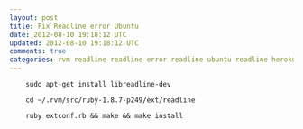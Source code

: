 ```yaml
---           
layout: post
title: Fix Readline error Ubuntu
date: 2012-08-10 19:18:12 UTC
updated: 2012-08-10 19:18:12 UTC
comments: true
categories: rvm readline readline error readline ubuntu readline heroku readline
---
```


		sudo apt-get install libreadline-dev

		cd ~/.rvm/src/ruby-1.8.7-p249/ext/readline

		ruby extconf.rb && make && make install